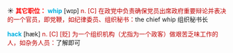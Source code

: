 ☀ <font color="red">**其它职位：**</font>
<font color="sky blue">**whip**</font> [wɪp]
<font color="#c00000">n. [C] 在政党中负责确保党员出席政府重要辩论并表决的一个官员，即党鞭，如纪律委员、组织秘书：</font>the chief whip 组织秘书长
           
<font color="sky blue">**hack**</font> [hæk]
<font color="#c00000">n. [C] [贬] 为一个组织机构（尤指为一个政客）做艰苦乏味工作的人，如杂务人员：</font>了解即可


